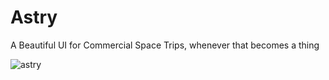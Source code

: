 # Astry

A Beautiful UI for Commercial Space Trips, whenever that becomes a thing

![astry](https://user-images.githubusercontent.com/62766656/122163182-5dd94800-ce92-11eb-87b0-e9e0cb1c8f94.gif)


